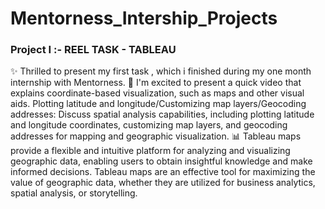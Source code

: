 # Mentorness_Intership_Projects

### Project I :- REEL TASK - TABLEAU

✨ Thrilled to present my first task , which i finished during my one month internship with Mentorness.
🔶 I'm excited to present a quick video that explains coordinate-based visualization, such as maps and other visual aids. 
   Plotting latitude and longitude/Customizing map layers/Geocoding addresses: Discuss spatial analysis capabilities, including plotting latitude and longitude coordinates, customizing map layers, and geocoding 
    addresses for mapping and geographic visualization.
📊 Tableau maps provide a flexible and intuitive platform for analyzing and visualizing geographic data, enabling users to obtain insightful knowledge and make informed decisions. Tableau maps are an effective tool 
    for maximizing the value of geographic data, whether they are utilized for business analytics, spatial analysis, or storytelling.
